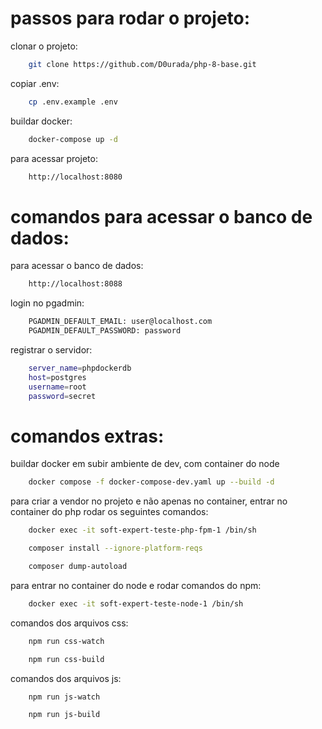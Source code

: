 #  passos para rodar o projeto:

clonar o projeto:
```sh
    git clone https://github.com/D0urada/php-8-base.git
```

copiar .env:
```sh
    cp .env.example .env
```

buildar docker:
```sh
    docker-compose up -d
```

para acessar projeto:
```sh
    http://localhost:8080
```


#  comandos para acessar o banco de dados:

para acessar o banco de dados:
```sh
    http://localhost:8088
```

login no pgadmin:
```sh
	PGADMIN_DEFAULT_EMAIL: user@localhost.com
	PGADMIN_DEFAULT_PASSWORD: password
```

registrar o servidor:
```sh
    server_name=phpdockerdb
	host=postgres
	username=root
	password=secret
```

#  comandos extras:

buildar docker em subir ambiente de dev, com container do node
```sh
    docker compose -f docker-compose-dev.yaml up --build -d
```

para criar a vendor no projeto e não apenas no container, entrar no container do php rodar os seguintes comandos:
```sh
    docker exec -it soft-expert-teste-php-fpm-1 /bin/sh 
```
```sh
    composer install --ignore-platform-reqs
```
```sh
    composer dump-autoload
```

para entrar no container do node e rodar comandos do npm:
```sh
    docker exec -it soft-expert-teste-node-1 /bin/sh 
```

comandos dos arquivos css:
```sh
    npm run css-watch
```
```sh
    npm run css-build
```

comandos dos arquivos js:
```sh
    npm run js-watch
```
```sh
    npm run js-build
```
